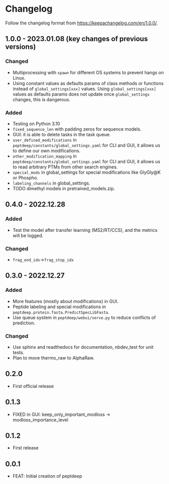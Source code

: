 # Changelog

Follow the changelog format from https://keepachangelog.com/en/1.0.0/.

## 1.0.0 - 2023.01.08 (key changes of previous versions)

### Changed

- Multiprocessing with `spawn` for different OS systems to prevent hangs on Linux.
- Using constant values as defaults params of class methods or functions instead of `global_settings[xxx]` values. Using `global_settings[xxx]` values as defaults params does not update once `global_settings` changes, this is dangerous.

### Added

- Testing on Python 3.10
- `fixed_sequence_len` with padding zeros for sequence models.
- GUI: it is able to delete tasks in the task queue.
- `user_defined_modifications` in `peptdeep/constants/global_settings.yaml` for CLI and GUI, it allows us to define our own modifications.
- `other_modification_mapping` in `peptdeep/constants/global_settings.yaml` for CLI and GUI, it allows us to read arbitrary PTMs from other search engines.
- `special_mods` in global_settings for special modifications like GlyGly@K or Phospho.
- `labeling_channels` in global_settings.
- TODO dimethyl models in pretrained_models.zip.


## 0.4.0 - 2022.12.28

### Added

- Test the model after transfer learning (MS2/RT/CCS), and the metrics will be logged.

### Changed

- `frag_end_idx`->`frag_stop_idx`

## 0.3.0 - 2022.12.27

### Added

- More features (mostly about modifications) in GUI.
- Peptide labeling and special modifications in `peptdeep.protein.fasta.PredictSpecLibFasta`.
- Use queue system in `peptdeep/webui/serve.py` to reduce conflicts of prediction.

### Changed

- Use sphinx and readthedocs for documentation, nbdev_test for unit tests.
- Plan to move thermo_raw to AlphaRaw.

## 0.2.0

* First official release

## 0.1.3

* FIXED in GUI: keep_only_important_modloss -> modloss_importance_level

## 0.1.2

* First release

## 0.0.1

* FEAT: Initial creation of peptdeep
